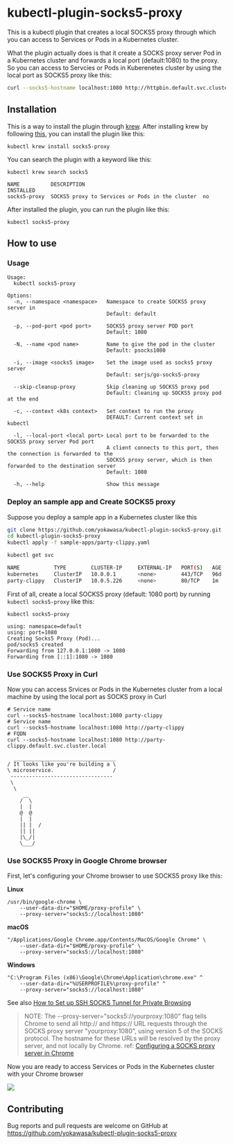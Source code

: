 # kubectl-plugin-socks5-proxy

This is a kubectl plugin that creates a local SOCKS5 proxy through which you can access to Services or Pods in a Kubernetes cluster.

What the plugin actually does is that it create a SOCKS proxy server Pod in a Kubernetes cluster and forwards a local port (default:1080) to the proxy. So you can access to Servcies or Pods in Kuberenetes cluster by using the local port as SOCKS5 proxy like this:

```bash
curl --socks5-hostname localhost:1080 http://httpbin.default.svc.cluster.local/headers
```

## Installation

This is a way to install the plugin through [krew](https://krew.sigs.k8s.io/). After installing krew by following [this](https://krew.sigs.k8s.io/docs/user-guide/setup/install/), you can install the plugin like this:

```
kubectl krew install socks5-proxy
```

You can search the plugin with a keyword like this:
```
kubectl krew search socks5

NAME          DESCRIPTION                                      INSTALLED
socks5-proxy  SOCKS5 proxy to Services or Pods in the cluster  no
```

After installed the plugin, you can run the plugin like this:
```
kubectl socks5-proxy
```

## How to use

### Usage

```TXT
Usage:
  kubectl socks5-proxy

Options:
  -n, --namespace <namespace>   Namespace to create SOCKS5 proxy server in
                                Default: default

  -p, --pod-port <pod port>     SOCKS5 proxy server POD port
                                Default: 1080

  -N, --name <pod name>         Name to give the pod in the cluster
                                Default: psocks1080

  -i, --image <socks5 image>    Set the image used as socks5 proxy server
                                Default: serjs/go-socks5-proxy

  --skip-cleanup-proxy          Skip cleaning up SOCKS5 proxy pod
                                Default: Cleaning up SOCKS5 proxy pod at the end

  -c, --context <k8s context>   Set context to run the proxy
                                DEFAULT: Current context set in kubectl

  -l, --local-port <local port> Local port to be forwarded to the SOCKS5 proxy server Pod port
                                A client connects to this port, then the connection is forwarded to the
                                SOCKS5 proxy server, which is then forwarded to the destination server
                                Default: 1080

  -h, --help                    Show this message
```

### Deploy an sample app and Create SOCKS5 proxy

Suppose you deploy a sample app in a Kubernetes cluster like this
```bash
git clone https://github.com/yokawasa/kubectl-plugin-socks5-proxy.git
cd kubectl-plugin-socks5-proxy
kubectl apply -f sample-apps/party-clippy.yaml

kubectl get svc

NAME           TYPE        CLUSTER-IP     EXTERNAL-IP   PORT(S)   AGE
kubernetes     ClusterIP   10.0.0.1       <none>        443/TCP   96d
party-clippy   ClusterIP   10.0.5.226     <none>        80/TCP    1m
```

First of all, create a local SOCKS5 proxy (default: 1080 port) by running `kubectl socks5-proxy` like this:
```
kubectl socks5-proxy

using: namespace=default
using: port=1080
Creating Socks5 Proxy (Pod)...
pod/socks5 created
Forwarding from 127.0.0.1:1080 -> 1080
Forwarding from [::1]:1080 -> 1080
```

### Use SOCKS5 Proxy in Curl

Now you can access Srvices or Pods in the Kubernetes cluster from a local machine by using the local port as SOCKS proxy in Curl
```
# Service name
curl --socks5-hostname localhost:1080 party-clippy
# Service name
curl --socks5-hostname localhost:1080 http://party-clippy
# FQDN
curl --socks5-hostname localhost:1080 http://party-clippy.default.svc.cluster.local
```

```
  _________________________________
/ It looks like you're building a \
\ microservice.                   /
 ---------------------------------
 \
  \
     __
    /  \
    |  |
    @  @
    |  |
    || |  /
    || ||
    |\_/|
    \___/
```

### Use SOCKS5 Proxy in Google Chrome browser

First, let's configuring your Chrome browser to use SOCKS5 proxy like this:

**Linux**
```
/usr/bin/google-chrome \
    --user-data-dir="$HOME/proxy-profile" \
    --proxy-server="socks5://localhost:1080"
```
**macOS**
```
"/Applications/Google Chrome.app/Contents/MacOS/Google Chrome" \
    --user-data-dir="$HOME/proxy-profile" \
    --proxy-server="socks5://localhost:1080"
```
**Windows**
```
"C:\Program Files (x86)\Google\Chrome\Application\chrome.exe" ^
    --user-data-dir="%USERPROFILE%\proxy-profile" ^
    --proxy-server="socks5://localhost:1080"
```
See also [How to Set up SSH SOCKS Tunnel for Private Browsing](https://linuxize.com/post/how-to-setup-ssh-socks-tunnel-for-private-browsing/)

> NOTE:
The --proxy-server="socks5://yourproxy:1080" flag tells Chrome to send all http:// and https:// URL requests through the SOCKS proxy server "yourproxy:1080", using version 5 of the SOCKS protocol. The hostname for these URLs will be resolved by the proxy server, and not locally by Chrome.
> ref: [Configuring a SOCKS proxy server in Chrome](https://www.chromium.org/developers/design-documents/network-stack/socks-proxy)

Now you are ready to access Services or Pods in the Kubernetes cluster with your Chrome browser

![](assets/chrome-socks5-proxy.png)


## Contributing

Bug reports and pull requests are welcome on GitHub at https://github.com/yokawasa/kubectl-plugin-socks5-proxy
